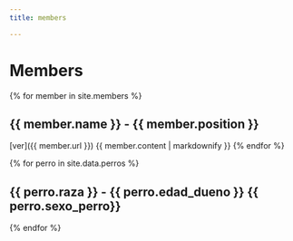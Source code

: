 ```yaml
---
title: members

---
```


# Members


{% for member in site.members %}
  ## {{ member.name }} - {{ member.position }}
  [ver]({{ member.url }}) 
  {{ member.content | markdownify }}
{% endfor %}


{% for perro in site.data.perros %}
  ## {{ perro.raza }} - {{ perro.edad_dueno }} {{ perro.sexo_perro}}
{% endfor %}